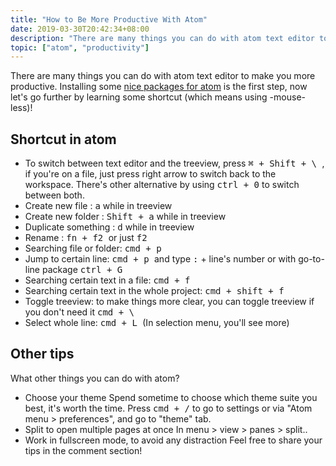 ```yaml
---
title: "How to Be More Productive With Atom"
date: 2019-03-30T20:42:34+08:00
description: "There are many things you can do with atom text editor to make you more productive"
topic: ["atom", "productivity"]
---
```


There are many things you can do with atom text editor to make you more productive. Installing some [nice packages for atom](/my-atom-recommended-packages/) is the first step, now let's go further by learning some shortcut (which means using -mouse- less)!

## Shortcut in atom

- To switch between text editor and the treeview, press <kbd>⌘ + Shift + \ </kbd>, if you're on a file, just press right arrow to switch back to the workspace. There's other alternative by using <kbd>ctrl + 0</kbd> to switch between both.
- Create new file : <kbd>a</kbd> while in treeview
- Create new folder : <kbd>Shift + a</kbd> while in treeview
- Duplicate something : <kbd>d</kbd> while in treeview
- Rename : <kbd> fn + f2 </kbd> or just <kbd> f2 </kbd>
- Searching file or folder: <kbd> cmd + p</kbd>    
- Jump to certain line: <kbd> cmd + p </kbd> and type <kbd>:</kbd> + line's number or with go-to-line package <kbd> ctrl + G</kbd>
- Searching certain text in a file: <kbd> cmd + f</kbd>
- Searching certain text in the whole project: <kbd> cmd + shift + f</kbd>
- Toggle treeview: to make things more clear, you can toggle treeview if you don't need it <kbd> cmd + \ </kbd>
- Select whole line: <kbd> cmd + L </kbd> (In selection menu, you'll see more)

## Other tips
What other things you can do with atom?
- Choose your theme
Spend sometime to choose which theme suite you best, it's worth the time. Press <kbd>cmd + /</kbd> to go to settings or via "Atom menu > preferences", and go to "theme" tab.
- Split to open multiple pages at once
In menu > view > panes > split..
- Work in fullscreen mode, to avoid any distraction
Feel free to share your tips in the comment section!

